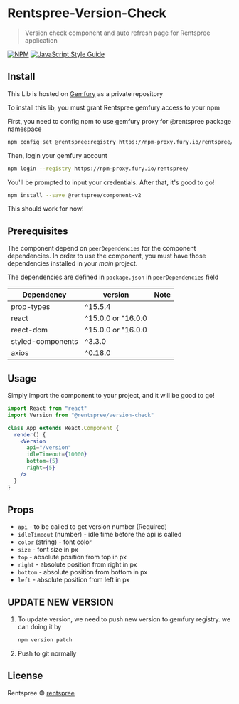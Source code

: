# Rentspree-Version-Check

> Version check component and auto refresh page for Rentspree application

[![NPM](https://img.shields.io/npm/v/rentspree-component-v2.svg)](https://www.npmjs.com/package/rentspree-component-v2) [![JavaScript Style Guide](https://img.shields.io/badge/code_style-standard-brightgreen.svg)](https://standardjs.com)

## Install

This Lib is hosted on [Gemfury](https://gemfury.com/) as a private repository

To install this lib, you must grant Rentspree gemfury access to your npm

First, you need to config npm to use gemfury proxy for @rentspree package namespace

```bash
npm config set @rentspree:registry https://npm-proxy.fury.io/rentspree/
```

Then, login your gemfury account

```bash
npm login --registry https://npm-proxy.fury.io/rentspree/
```

You'll be prompted to input your credentials.
After that, it's good to go!

```bash
npm install --save @rentspree/component-v2
```

This should work for now!

## Prerequisites

The component depend on `peerDependencies` for the component dependencies. In order to use the component, you must have those dependencies installed in your _main_ project.

The dependencies are defined in `package.json` in `peerDependencies` field

| Dependency        | version            | Note |
| -------------------- | ---------------------- | ---- |
| prop-types        | ^15.5.4            |      |
| react             | ^15.0.0 or ^16.0.0 |      |
| react-dom         | ^15.0.0 or ^16.0.0 |      |
| styled-components | ^3.3.0             |      |
| axios             | ^0.18.0          |      |

## Usage

Simply import the component to your project, and it will be good to go!

```jsx
import React from "react"
import Version from "@rentspree/version-check"

class App extends React.Component {
  render() {
    <Version
      api="/version"
      idleTimeout={10000}
      bottom={5}
      right={5}
    />
  }
}
```

## Props
* `api` - to be called to get version number (Required)
* `idleTimeout` (number) - idle time before the api is called
* `color` (string) - font color
* `size` - font size in px
* `top` - absolute position from top in px
* `right` - absolute position from right in px
* `bottom` - absolute position from bottom in px
* `left` - absolute position from left in px

## UPDATE NEW VERSION
1. To update version, we need to push new version to gemfury registry.
we can doing it by

    ```bash
    npm version patch
    ```

2. Push to git normally

## License

Rentspree © [rentspree](https://www.rentspree.com)
